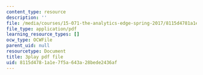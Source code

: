 ```yaml
---
content_type: resource
description: ''
file: /media/courses/15-071-the-analytics-edge-spring-2017/8115d4781a1e7f5a643a28bede2436af_98cyATFdwIk.pdf
file_type: application/pdf
learning_resource_types: []
ocw_type: OCWFile
parent_uid: null
resourcetype: Document
title: 3play pdf file
uid: 8115d478-1a1e-7f5a-643a-28bede2436af
---
```

